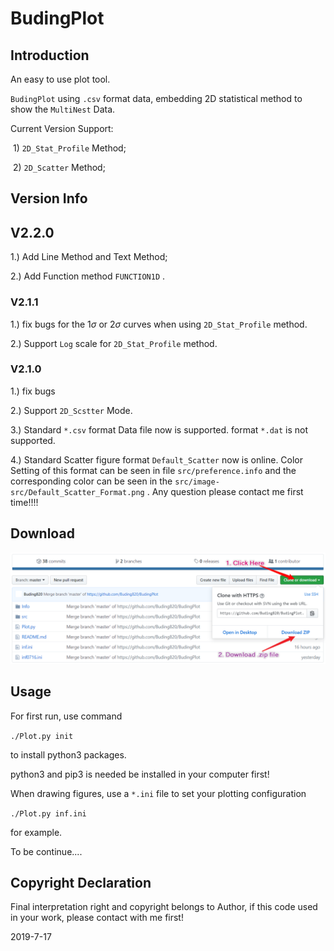 

# BudingPlot

## Introduction 

An easy to use plot tool. 

`BudingPlot` using `.csv` format data, embedding 2D statistical method to show the `MultiNest` Data. 

Current Version Support:

​	1)	`2D_Stat_Profile` Method;

​	2)	`2D_Scatter` Method; 

## Version Info

## V2.2.0

1.)	Add Line Method and Text Method;

2.)	Add Function method `FUNCTION1D` . 	

### V2.1.1

1.) 	fix bugs for the $1\sigma$ or $2\sigma$ curves when using `2D_Stat_Profile` method.

2.)	Support `Log` scale for `2D_Stat_Profile` method. 

### V2.1.0

1.) 	fix bugs

2.) 	Support `2D_Scstter` Mode. 

3.) 	Standard `*.csv` format Data file now is supported.  format `*.dat` is not supported. 

4.) 	Standard Scatter figure format `Default_Scatter` now is online. Color Setting of this format can be seen in file `src/preference.info` and the corresponding color can be seen in the `src/image-src/Default_Scatter_Format.png` . Any question please contact me first time!!!!

## Download

![download](https://github.com/Buding820/BudingPlot/blob/master/src/image-src/download.png)

## Usage

For first run, use command 

`./Plot.py init`

to install python3 packages.

python3 and pip3 is needed be installed in your computer first!



When drawing figures, use a  `*.ini`  file to set your plotting configuration

`./Plot.py inf.ini`

for example. 

To be continue.... 

## Copyright Declaration 

Final interpretation right and copyright belongs to Author, if this code used in your work, please contact with me first!

2019-7-17

